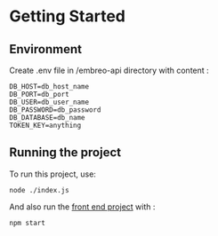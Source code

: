 # Getting Started

## Environment
Create .env file in /embreo-api directory with content :
```
DB_HOST=db_host_name
DB_PORT=db_port
DB_USER=db_user_name
DB_PASSWORD=db_password
DB_DATABASE=db_name
TOKEN_KEY=anything
```

## Running the project

To run this project, use:

```
node ./index.js
```

And also run the [front end project](https://github.com/tiara97/embreo/tree/master) with :

```
npm start
```
